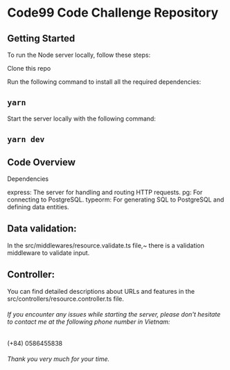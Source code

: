 # Code99 Code Challenge Repository

## Getting Started
To run the Node server locally, follow these steps:

Clone this repo

Run the following command to install all the required dependencies:

## `yarn` 

Start the server locally with the following command:

## `yarn dev` 

## Code Overview
Dependencies

express: The server for handling and routing HTTP requests.
pg: For connecting to PostgreSQL.
typeorm: For generating SQL to PostgreSQL and defining data entities.

## Data validation:
In the src/middlewares/resource.validate.ts file,~
there is a validation middleware to validate input.

## Controller:
You can find detailed descriptions about URLs and features in the 
src/controllers/resource.controller.ts file.

###### If you encounter any issues while starting the server, please don't hesitate to contact me at the following phone number in Vietnam:

(+84) 0586455838

###### Thank you very much for your time.

